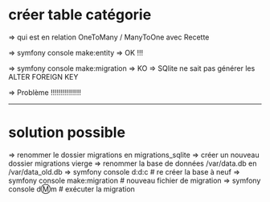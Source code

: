 # créer table catégorie

=> qui est en relation OneToMany / ManyToOne avec Recette 

=> symfony console make:entity => OK !!! 

=> symfony console make:migration => KO => SQlite ne sait pas générer les ALTER FOREIGN KEY 

=> Problème !!!!!!!!!!!!!!!

----------------------

# solution possible 

=> renommer le dossier migrations en migrations_sqlite
=> créer un nouveau dossier migrations vierge 
=> renommer la base de données /var/data.db en /var/data_old.db
=> symfony console d:d:c          # re créer la base à neuf
=> symfony console make:migration # nouveau fichier de migration
=> symfony console d:m:m          # exécuter la migration
